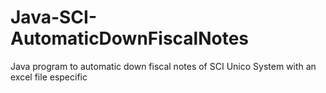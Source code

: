 # Java-SCI-AutomaticDownFiscalNotes
Java program to automatic down fiscal notes of SCI Unico System with an excel file especific
